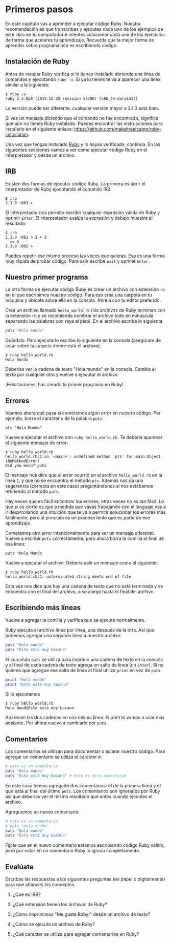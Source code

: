 # Primeros pasos

En este capítulo vas a aprender a ejecutar código Ruby. Nuestra recomendación es que transcribas y ejecutes cada uno de los ejemplos de este libro en tu computador e intentes solucionar cada uno de los ejercicios de forma que aceleres tu aprendizaje. Recuerda que la mejor forma de aprender sobre programación es escribiendo código.

## Instalación de Ruby

Antes de instalar Ruby verifica si lo tienes instalado abriendo una línea de comandos y ejecutando `ruby -v`. Si ya lo tienes te va a aparecer una línea similar a la siguiente:

```
$ ruby -v
ruby 2.3.0p0 (2015-12-25 revision 53290) [x86_64-darwin13]
```

La versión puede ser diferente, cualquier versión mayor a 2.1.0 está bien.

Si ves un mensaje diciendo que el comando no fue encontrado, significa que aún no tienes Ruby instalado. Puedes encontrar las instrucciones para instalarlo en el siguiente enlace: https://github.com/makeitrealcamp/ruby-installation.

Una vez que tengas instalado [Ruby](https://ruby-lang.org/) y lo hayas verificado, continúa. En las siguientes secciones vamos a ver cómo ejecutar código Ruby en el interpretador y desde un archivo.

## IRB

Existen dos formas de ejecutar código Ruby. La primera es abrir el interpretador de Ruby ejecutando el comando IRB.

```
$ irb
2.3.0 :001 >
```

El interpretador nos permite escribir cualquier expresión válida de Ruby y oprimir `Enter`. El interpretador evalúa la expresión y debajo muestra el resultado:

```
$ irb
2.3.0 :001 > 1 + 2
  => 3
2.3.0 :002 >
```

Puedes repetir ese mismo proceso las veces que quieras. Esa es una forma muy rápida de probar código. Para salir escribe `exit` y oprime `Enter`.

## Nuestro primer programa

La otra forma de ejecutar código Ruby es crear un archivo con extensión `rb` en el que escribimos nuestro código. Para eso crea una carpeta en tu máquina y úbicate sobre ella en la consola. Ábrela con tu editor preferido.

Crea un archivo llamado `hello_world.rb` (los archivos de Ruby terminan con la extensión `rb` y se recomienda nombrar el archivo todo en minúscula separando las palabras con raya al piso). En el archivo escribe lo siguiente:

```ruby
puts "Hola mundo"
```

Guárdalo. Para ejecutarlo escribe lo siguiente en la consola (asegúrate de estar sobre la carpeta donde está el archivo):

```shell
$ ruby hello_world.rb
Hola mundo
```

Deberías ver la cadena de texto "Hola mundo" en la consola. Cambia el texto por cualquier otro y vuelve a ejecutar el archivo.

¡Felicitaciones, has creado tu primer programa en Ruby!

## Errores

Veamos ahora qué pasa si cometemos algún error en nuestro código. Por ejemplo, borra el caracter `u` de la palabra `puts`:

```
pts "Hola Mundo"
```

Vuelve a ejecutar el archivo con `ruby hello_world.rb`. Te debería aparecer el siguiente mensaje de error:

```
$ ruby hello_world.rb
hello_world.rb:1:in `<main>`: undefined method `pts` for main:Object (NoMethodError)
Did you mean? puts
```

El mensaje nos dice que el error ocurrió en el archivo `hello_world.rb` en la línea `1`, y que no se encuentra el método `pts`. Además nos da una sugerencia (correcta en este caso) preguntándonos si nos estábamos refiriendo al método `puts`.

Hay veces que es fácil encontrar los errores, otras veces no es tan fácil. Lo que si es cierto es que a medida que vayas trabajando con el lenguaje vas a ir desarrollando una intuición que te va a permitir solucionar los errores más fácilmente, pero al principio es un proceso lento que es parte de ese aprendizaje.

Cometamos otro error intencionalmente para ver un mensaje diferente. Vuelve a escribir `puts` correctamente, pero ahora borra la comilla al final de esa línea:

```
puts "Hola Mundo
```

Vuelve a ejecutar el archivo. Debería salir un mensaje como el siguiente:

```
$ ruby hello_world.rb
hello_world.rb:1: unterminated string meets end of file
```

Esta vez nos dice que hay una cadena de texto que no está terminada y se encuentra con el final del archivo, o se alarga hasta el final del archivo.

## Escribiendo más líneas

Vuelve a agregar la comilla y verifica que se ejecute normalmente.

Ruby ejecuta el archivo línea por línea, una después de la otra. Así que podemos agregar una segunda línea a nuestro archivo:

```ruby
puts "Hola mundo"
puts "Esto está muy bacano"
```

El comando `puts` se utiliza para imprimir una cadena de texto en la consola y al final de cada cadena de texto agrega un salto de línea (un `Enter`). Si no quieres que agregue ese salto de línea al final utiliza `print` en vez de `puts`.

```ruby
print "Hola mundo"
print "Esto está muy bacano"
```

Si lo ejecutamos

```
$ ruby hello_world.rb
Hola mundoEsto está muy bacano
```

Aparecen las dos cadenas en una misma línea. El print lo vamos a usar más adelante. Por ahora vuelve a cambiarlo por `puts`.

## Comentarios

Los comentarios se utilizan para documentar o aclarar nuestro código. Para agregar un comentario se utiliza el caracter `#`:

```ruby
# este es un comentario
puts "Hola mundo"
puts "Esto está muy bacano" # este es otro comentario
```

En este caso hemos agregado dos comentarios: el de la primera línea y el que está al final del último `puts`. Los comentarios son ignorados por Ruby así que deberías ver el mismo resultado que antes cuando ejecutes el archivo.

Agreguemos un nuevo comentario:

```ruby
# este es un comentario
# puts "Hola mundo"
puts "Hola mundo"
puts "Esto está muy bacano"
```

Fíjate que en el nuevo comentario estamos escribiendo código Ruby válido, pero por estar en un comentario Ruby lo ignora completamente.


## Evalúate

Escribas las respuestas a las siguientes preguntas (en papel o digitalmente) para que afiances los conceptos.

1. ¿Qué es IRB?

2. ¿Qué extensión tienen los archivos de Ruby?

3. ¿Cómo imprimimos "Me gusta Ruby!" desde un archivo de texto?

4. ¿Cómo se ejecuta un archivo de Ruby?

5. ¿Qué caracter se utiliza para agregar comentarios en Ruby?
